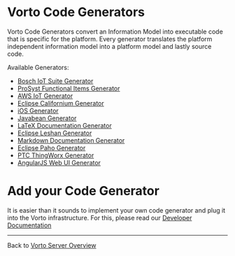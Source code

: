 # Vorto Code Generators

Vorto Code Generators convert an Information Model into executable code that is specific for the platform. Every generator translates the platform independent information model into a platform model and lastly source code. 

Available Generators:

 -  [Bosch IoT Suite Generator](org.eclipse.vorto.codegen.service.bosch.things/Readme.md)
 -  [ProSyst Functional Items Generator](org.eclipse.vorto.codegen.service.prosystfi/Readme.md)
 - [AWS IoT Generator](org.eclipse.vorto.codegen.service.aws/Readme.md)
 - [Eclipse Californium Generator](org.eclipse.vorto.codegen.service.coap/Readme.md)
 - [iOS Generator](org.eclipse.vorto.codegen.service.ios/Readme.md)
 - [Javabean Generator](org.eclipse.vorto.codegen.service.javabean/Readme.md)
 - [LaTeX Documentation Generator](org.eclipse.vorto.codegen.service.latex/Readme.md)
 - [Eclipse Leshan Generator](org.eclipse.vorto.codegen.service.lwm2m/Readme.md)
 - [Markdown Documentation Generator](org.eclipse.vorto.codegen.service.markdown/Readme.md)
 - [Eclipse Paho Generator](org.eclipse.vorto.codegen.service.mqtt/Readme.md)
 - [PTC ThingWorx Generator](org.eclipse.vorto.codegen.service.thingworx/Readme.md)
 - [AngularJS Web UI Generator](org.eclipse.vorto.codegen.service.webdevice/Readme.md)
 

# Add your Code Generator

It is easier than it sounds to implement your own code generator and plug it into the Vorto infrastructure. For this, please read our [Developer Documentation](http://www.eclipse.org/vorto/documentation/developer-api/codegenerator-implementation.html) 


----------
Back to [Vorto Server Overview](../Readme.md)